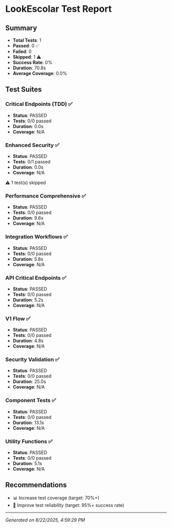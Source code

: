 # LookEscolar Test Report

## Summary
- **Total Tests**: 1
- **Passed**: 0 ✅
- **Failed**: 0 
- **Skipped**: 1 ⚠️
- **Success Rate**: 0%
- **Duration**: 70.8s
- **Average Coverage**: 0.0%

## Test Suites


### Critical Endpoints (TDD) ✅

- **Status**: PASSED
- **Tests**: 0/0 passed
- **Duration**: 0.0s
- **Coverage**: N/A




### Enhanced Security ✅

- **Status**: PASSED
- **Tests**: 0/1 passed
- **Duration**: 0.0s
- **Coverage**: N/A


⚠️ 1 test(s) skipped

### Performance Comprehensive ✅

- **Status**: PASSED
- **Tests**: 0/0 passed
- **Duration**: 9.6s
- **Coverage**: N/A




### Integration Workflows ✅

- **Status**: PASSED
- **Tests**: 0/0 passed
- **Duration**: 5.8s
- **Coverage**: N/A




### API Critical Endpoints ✅

- **Status**: PASSED
- **Tests**: 0/0 passed
- **Duration**: 5.2s
- **Coverage**: N/A




### V1 Flow ✅

- **Status**: PASSED
- **Tests**: 0/0 passed
- **Duration**: 4.8s
- **Coverage**: N/A




### Security Validation ✅

- **Status**: PASSED
- **Tests**: 0/0 passed
- **Duration**: 25.0s
- **Coverage**: N/A




### Component Tests ✅

- **Status**: PASSED
- **Tests**: 0/0 passed
- **Duration**: 13.1s
- **Coverage**: N/A




### Utility Functions ✅

- **Status**: PASSED
- **Tests**: 0/0 passed
- **Duration**: 5.1s
- **Coverage**: N/A





## Recommendations


- 📊 Increase test coverage (target: 70%+)
- 🎯 Improve test reliability (target: 95%+ success rate)


---
*Generated on 8/22/2025, 4:59:29 PM*
